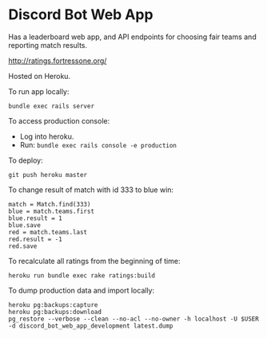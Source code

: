 # Discord Bot Web App

Has a leaderboard web app, and API endpoints for choosing fair teams and reporting match results.

http://ratings.fortressone.org/

Hosted on Heroku.

To run app locally:
```
bundle exec rails server
```

To access production console:
- Log into heroku.
- Run:
		```
		bundle exec rails console -e production
		```

To deploy:
```
git push heroku master
```

To change result of match with id 333 to blue win:
```
match = Match.find(333)
blue = match.teams.first
blue.result = 1
blue.save
red = match.teams.last
red.result = -1
red.save
```

To recalculate all ratings from the beginning of time:
```
heroku run bundle exec rake ratings:build
```

To dump production data and import locally:
```
heroku pg:backups:capture
heroku pg:backups:download
pg_restore --verbose --clean --no-acl --no-owner -h localhost -U $USER -d discord_bot_web_app_development latest.dump
```

